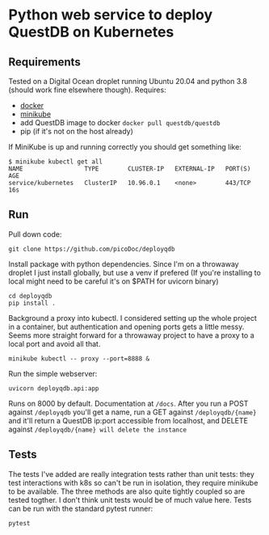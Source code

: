 # Python web service to deploy QuestDB on Kubernetes

## Requirements

Tested on a Digital Ocean droplet running Ubuntu 20.04 and python 3.8 (should work fine elsewhere though). Requires:

* [docker](https://www.digitalocean.com/community/tutorials/how-to-install-and-use-docker-on-ubuntu-20-04)
* [minikube](https://minikube.sigs.k8s.io/docs/start/)
* add QuestDB image to docker `docker pull questdb/questdb`
* pip (if it's not on the host already)

If MiniKube is up and running correctly you should get something like:

```
$ minikube kubectl get all
NAME                 TYPE        CLUSTER-IP   EXTERNAL-IP   PORT(S)   AGE
service/kubernetes   ClusterIP   10.96.0.1    <none>        443/TCP   16s
```

## Run

Pull down code:

```
git clone https://github.com/picoDoc/deployqdb
```

Install package with python dependencies.  Since I'm on a throwaway droplet I just install globally, but use a venv if prefered (If you're installing to local might need to be careful it's on $PATH for uvicorn binary)

```
cd deployqdb
pip install .
```

Background a proxy into kubectl.  I considered setting up the whole project in a container, but authentication and opening ports gets a little messy.  Seems more straight forward for a throwaway project to have a proxy to a local port and avoid all that.

```
minikube kubectl -- proxy --port=8888 &
```

Run the simple webserver:

```
uvicorn deployqdb.api:app
```

Runs on 8000 by default.  Documentation at `/docs`.  After you run a POST against `/deployqdb` you'll get a name, run a GET against `/deployqdb/{name}` and it'll return a QuestDB ip:port accessible from localhost, and DELETE against `/deployqdb/{name} will delete the instance`

## Tests

The tests I've added are really integration tests rather than unit tests: they test interactions with k8s so can't be run in isolation, they require minikube to be available.  The three methods are also quite tightly coupled so are tested togther.  I don't think unit tests would be of much value here. Tests can be run with the standard pytest runner:

```
pytest
```

